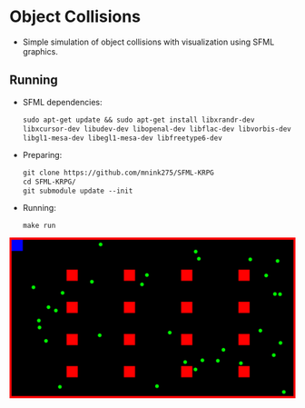 # Object Collisions

- Simple simulation of object collisions with visualization using SFML graphics.

## Running
- SFML dependencies:
  ```shell
  sudo apt-get update && sudo apt-get install libxrandr-dev libxcursor-dev libudev-dev libopenal-dev libflac-dev libvorbis-dev libgl1-mesa-dev libegl1-mesa-dev libfreetype6-dev
  ```
- Preparing:
  ```shell
  git clone https://github.com/mnink275/SFML-KRPG
  cd SFML-KRPG/
  git submodule update --init
  ```
- Running:
  ```shell
  make run
  ```

![Demo](Demo.png)
